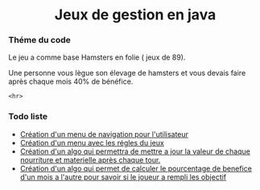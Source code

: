 <h1 style="text-align: center">Jeux de gestion en java</h1>

<h3>Théme du code</h3>

<p>Le jeu a comme base Hamsters en folie ( jeux de 89).</p>
<p>Une personne vous lègue son élevage de hamsters et vous devais faire après chaque mois 40% de bénéfice.</p>

    <hr>
    
<h3>Todo liste</h3>

<ul>
    <li><a href="#">Création d'un menu de navigation pour l'utilisateur</a></li>
    <li><a href="#">Création d'un menu avec les régles du jeux</a></li>
    <li><a href="#">Création d'un algo qui permettra de mettre a jour la valeur de chaque nourriture et materielle après chaque tour.</a></li>
    <li><a href="#">Création d'un algo qui permet de calculer le pourcentage de benefice d'un mois a l'autre pour savoir si le joueur a rempli les objectif</a></li>
</ul>

